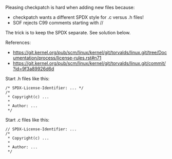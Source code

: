 Pleasing checkpatch is hard when adding new files because:

- checkpatch wants a different SPDX style for .c versus .h files!
- SOF rejects C99 comments starting with //

The trick is to keep the SPDX separate. See solution below.

References:
- https://git.kernel.org/pub/scm/linux/kernel/git/torvalds/linux.git/tree/Documentation/process/license-rules.rst#n71
- https://git.kernel.org/pub/scm/linux/kernel/git/torvalds/linux.git/commit/?id=9f3a89926d6d


Start .h files like this:
```
/* SPDX-License-Identifier: ... */
/*
 * Copyright(c) ...
 *
 * Author: ...
 */
```

Start .c files like this:
```
// SPDX-License-Identifier: ...
/*
 * Copyright(c) ...
 *
 * Author: ...
 */
```
